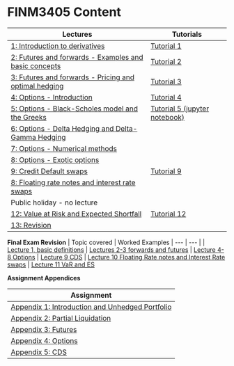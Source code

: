# FINM3405 Content

| Lectures | Tutorials |
| --- | --- | 
| [1: Introduction to derivatives](lecture1.html) | [Tutorial 1](tutorial1.html) |
| [2: Futures and forwards - Examples and basic concepts](lecture2.html) | [Tutorial 2](tutorial2.html) |
| [3: Futures and forwards - Pricing and optimal hedging](lecture3.html) | [Tutorial 3](tutorial3.html) |
| [4: Options - Introduction](lecture4.html) | [Tutorial 4](tutorial4.html) |
| [5: Options - Black-Scholes model and the Greeks](lecture5.html) | [Tutorial 5 (jupyter notebook)](tutorial5.ipynb) |
| [6: Options - Delta Hedging and Delta-Gamma Hedging](lecture6.html) | 
| [7: Options - Numerical methods](lecture7.html) | 
| [8: Options - Exotic options](lecture8.html) | 
| [9: Credit Default swaps](lecture9.html) |  [Tutorial 9](tutorial9.html)
| [8: Floating rate notes and interest rate swaps](lecture10.html) | 
| Public holiday - no lecture | 
| [12: Value at Risk and Expected Shortfall](lecture12.html) | [Tutorial 12](tutorial12.html) |
| [13: Revision](lecture12.html) | 

**Final Exam Revision**
| Topic covered | Worked Examples
| --- | --- |
| [Lecture 1, basic definitions](basic_defintitions.html)
| [Lectures 2-3 forwards and futures](forwards_futures.html)
| [Lecture 4-8 Options](options.html)
| [Lecture 9 CDS](cds.html)
| [Lecture 10 Floating Rate notes and Interest Rate swaps](frn_irs.html)
| [Lecture 11 VaR and ES](var_es.html)

**Assignment Appendices**

| Assignment | 
| --- |
| [Appendix 1: Introduction and Unhedged Portfolio](FINM3405_intro_unhedged.html) | 
| [Appendix 2: Partial Liquidation](FINM3405_Partial_Liquidation.html) | 
| [Appendix 3: Futures](FINM3405_futures.html) | 
| [Appendix 4: Options](FINM3405_options.html) | 
| [Appendix 5: CDS](FINM3405_CDS.html) | 
